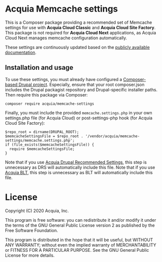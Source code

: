 Acquia Memcache settings
====

This is a Composer package providing a recommended set of Memcache settings for use with **Acquia Cloud Classic** and **Acquia Cloud Site Factory**. This package is not required for **Acquia Cloud Next** applications, as Acquia Cloud Next manages memcache configuration automatically.

These settings are continuously updated based on the [publicly available documentation](https://docs.acquia.com/acquia-cloud/performance/memcached/enable/).

## Installation and usage

To use these settings, you must already have configured a [Composer-based Drupal project](https://github.com/drupal-composer/drupal-project/blob/8.x/composer.json). Especially, ensure that your root composer.json includes the Drupal packagist repository and Drupal-specific installer paths. Then require this package via Composer:

`composer require acquia/memcache-settings`

Finally, you must include the provided `memcache.settings.php` in your own settings.php file (for Acquia Cloud) or post-settings-php hook (for Acquia Cloud Site Factory):
```
$repo_root = dirname(DRUPAL_ROOT);
$memcacheSettingsFile = $repo_root . '/vendor/acquia/memcache-settings/memcache.settings.php';
if (file_exists($memcacheSettingsFile)) {
  require $memcacheSettingsFile;
}
```

Note that if you use [Acquia Drupal Recommended Settings](https://github.com/acquia/drupal-recommended-settings), this step is unnecessary as DRS will automatically include this file.
Note that if you use [Acquia BLT](https://github.com/acquia/blt), this step is unnecessary as BLT will automatically include this file.

# License

Copyright (C) 2020 Acquia, Inc.

This program is free software: you can redistribute it and/or modify it under the terms of the GNU General Public License version 2 as published by the Free Software Foundation.

This program is distributed in the hope that it will be useful, but WITHOUT ANY WARRANTY; without even the implied warranty of MERCHANTABILITY or FITNESS FOR A PARTICULAR PURPOSE.  See the GNU General Public License for more details.
